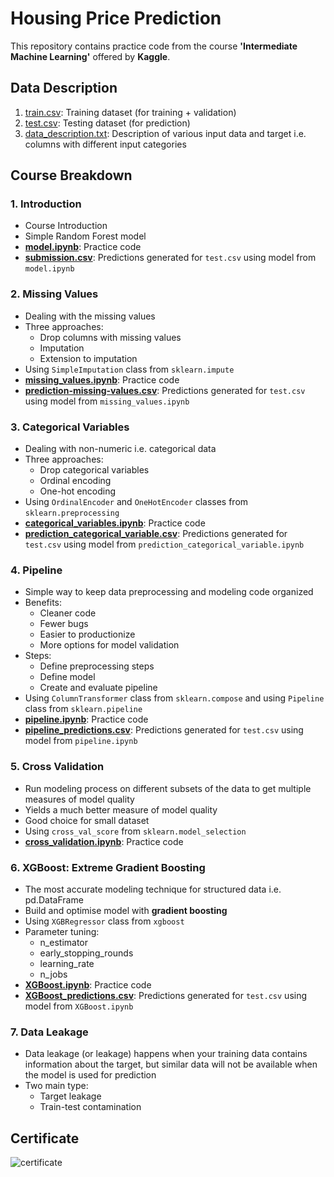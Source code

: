 # Housing Price Prediction

This repository contains practice code from the course **'Intermediate Machine Learning'** offered by **Kaggle**.

## Data Description
1. [train.csv](https://github.com/RameshNeupane/housing-price-prediction-kaggle/blob/master/train.csv): Training dataset (for training + validation)
2. [test.csv](https://github.com/RameshNeupane/housing-price-prediction-kaggle/blob/master/test.csv): Testing dataset (for prediction)
3. [data_description.txt](https://github.com/RameshNeupane/housing-price-prediction-kaggle/blob/master/data_description.txt): Description of various input data and target i.e. columns with different input categories

## Course Breakdown

### 1. Introduction

- Course Introduction
- Simple Random Forest model
- **[model.ipynb](https://github.com/RameshNeupane/housing-price-prediction-kaggle/blob/master/model.ipynb)**: Practice code
- **[submission.csv](https://github.com/RameshNeupane/housing-price-prediction-kaggle/blob/master/submission.csv)**: Predictions generated for `test.csv` using model from `model.ipynb`

### 2. Missing Values

- Dealing with the missing values
- Three approaches:
  - Drop columns with missing values
  - Imputation
  - Extension to imputation
- Using `SimpleImputation` class from `sklearn.impute`
- **[missing_values.ipynb](https://github.com/RameshNeupane/housing-price-prediction-kaggle/blob/master/missing_values.ipynb)**: Practice code
- **[prediction-missing-values.csv](https://github.com/RameshNeupane/housing-price-prediction-kaggle/blob/master/prediction-missing-value.csv)**: Predictions generated for `test.csv` using model from `missing_values.ipynb`

### 3. Categorical Variables

- Dealing with non-numeric i.e. categorical data
- Three approaches:
  - Drop categorical variables
  - Ordinal encoding
  - One-hot encoding
- Using `OrdinalEncoder` and `OneHotEncoder` classes from `sklearn.preprocessing`
- **[categorical_variables.ipynb](https://github.com/RameshNeupane/housing-price-prediction-kaggle/blob/master/categorical_variables.ipynb)**: Practice code
- **[prediction_categorical_variable.csv](https://github.com/RameshNeupane/housing-price-prediction-kaggle/blob/master/prediction_categorical_variable.csv)**: Predictions generated for `test.csv` using model from `prediction_categorical_variable.ipynb`

### 4. Pipeline

- Simple way to keep data preprocessing and modeling code organized
- Benefits:
  - Cleaner code
  - Fewer bugs
  - Easier to productionize
  - More options for model validation
- Steps:
  - Define preprocessing steps
  - Define model
  - Create and evaluate pipeline
- Using `ColumnTransformer` class from `sklearn.compose` and using `Pipeline` class from `sklearn.pipeline`
- **[pipeline.ipynb](https://github.com/RameshNeupane/housing-price-prediction-kaggle/blob/master/pipeline.ipynb)**: Practice code
- **[pipeline_predictions.csv](https://github.com/RameshNeupane/housing-price-prediction-kaggle/blob/master/pipeline_predictions.csv)**: Predictions generated for `test.csv` using model from `pipeline.ipynb`

### 5. Cross Validation

- Run modeling process on different subsets of the data to get multiple measures of model quality
- Yields a much better measure of model quality
- Good choice for small dataset
- Using `cross_val_score` from `sklearn.model_selection`
- **[cross_validation.ipynb](https://github.com/RameshNeupane/housing-price-prediction-kaggle/blob/master/cross-validation.ipynb)**: Practice code

### 6. XGBoost: Extreme Gradient Boosting

- The most accurate modeling technique for structured data i.e. pd.DataFrame
- Build and optimise model with **gradient boosting**
- Using `XGBRegressor` class from `xgboost`
- Parameter tuning:
  - n_estimator
  - early_stopping_rounds
  - learning_rate
  - n_jobs
- **[XGBoost.ipynb](https://github.com/RameshNeupane/housing-price-prediction-kaggle/blob/master/XGBoost.ipynb)**: Practice code
- **[XGBoost_predictions.csv](https://github.com/RameshNeupane/housing-price-prediction-kaggle/blob/master/XGBoost_predictions.csv)**: Predictions generated for `test.csv` using model from `XGBoost.ipynb`

### 7. Data Leakage

- Data leakage (or leakage) happens when your training data contains information about the target, but similar data will not be available when the model is used for prediction
- Two main type:
  - Target leakage
  - Train-test contamination

## Certificate

![certificate](https://github.com/RameshNeupane/housing-price-prediction-kaggle/assets/45593423/c7964225-29cb-4f1f-b18e-d1d529f3c682)

